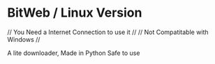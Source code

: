 #  BitWeb / Linux Version

// You Need a Internet Connection to use it //
// Not Compatitable with Windows //

A lite downloader, Made in Python
Safe to use
